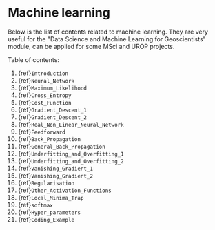 # Machine learning

Below is the list of contents related to machine learning. They are very useful for the "Data Science and Machine Learning for Geoscientists" module, can be applied for some MSci and UROP projects.

Table of contents:
1. {ref}`Introduction`
2. {ref}`Neural_Network`
3. {ref}`Maximum_Likelihood`
4. {ref}`Cross_Entropy`
5. {ref}`Cost_Function`
6. {ref}`Gradient_Descent_1`
7. {ref}`Gradient_Descent_2`
8. {ref}`Real_Non_Linear_Neural_Network`
9. {ref}`Feedforward`
10. {ref}`Back_Propagation`
11. {ref}`General_Back_Propagation`
12. {ref}`Underfitting_and_Overfitting_1`
13. {ref}`Underfitting_and_Overfitting_2`
14. {ref}`Vanishing_Gradient_1`
15. {ref}`Vanishing_Gradient_2`
16. {ref}`Regularisation`
17. {ref}`Other_Activation_Functions`
18. {ref}`Local_Minima_Trap`
19. {ref}`softmax`
20. {ref}`Hyper_parameters`
21. {ref}`Coding_Example`